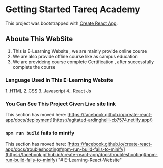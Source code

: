 # Getting Started Tareq Academy

This project was bootstrapped with [Create React App](https://github.com/Mahmudtareq/E-Learning-React-Website).

## Aboute This WebSite 
1. This is E-Learning Website , we are mainly provide online course 
2. We are also provide offline course like as  campus education 
3. We are provideing course complete Certification , after successfully complete the course 


### Language Used In This E-Learning Website 
1..HTML 
2..CSS 
3..Javascript
4.. React Js 


### You Can See This Project Given Live site link 

This section has moved here: [https://facebook.github.io/create-react-app/docs/deployment](https://agitated-ardinghelli-cb7574.netlify.app/)

### `npm run build` fails to minify

This section has moved here: [https://facebook.github.io/create-react-app/docs/troubleshooting#npm-run-build-fails-to-minify](https://facebook.github.io/create-react-app/docs/troubleshooting#npm-run-build-fails-to-minify)
"# E-Learning-React-Website" 
